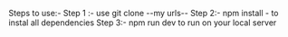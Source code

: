 Steps to use:-
Step 1 :- use git clone --my urls--
Step 2:- npm install - to instal all dependencies
Step 3:- npm run dev to run on your local server
